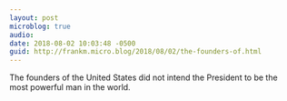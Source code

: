 ```yaml
---
layout: post
microblog: true
audio: 
date: 2018-08-02 10:03:48 -0500
guid: http://frankm.micro.blog/2018/08/02/the-founders-of.html
---
```

The founders of the United States did not intend the President to be the most powerful man in the world. 
